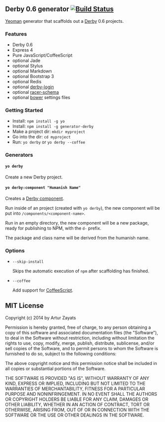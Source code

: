 ## Derby 0.6 generator [![Build Status](https://travis-ci.org/derbyparty/generator-derby.svg?branch=master)](https://travis-ci.org/derbyparty/generator-derby)

[Yeoman](http://yeoman.io) generator that scaffolds out a [Derby](http://derbyjs.com) 0.6 projects.

### Features

* Derby 0.6
* Express 4
* Pure JavaScript/CoffeeScript
* optional Jade
* optional Stylus
* optional Markdown
* optional Bootstrap 3
* optional Redis
* optional [derby-login](https://github.com/derbyparty/derby-login)
* optional [racer-schema](https://github.com/derbyparty/racer-schema)
* optional [bower](http://bower.io/) settings files

### Getting Started

- Install: `npm install -g yo`
- Install: `npm install -g generator-derby`
- Make a project dir: `mkdir myproject`
- Go into the dir: `cd myproject`
- Run: `yo derby` or `yo derby --coffee`

### Generators

#### `yo derby`
Create a new Derby project.

#### `yo derby:component "Humanish Name"`
Creates a [Derby component][].

Run inside of an project (created with `yo derby`), the new component will
be put into `/components/<component-name>`.

Run in an empty directory, the new component will be a new package, ready for
publishing to NPM, with the `d-` prefix.

The package and class name will be derived from the humanish name.

### Options

* `--skip-install`

  Skips the automatic execution of `npm` after scaffolding has finished.

* `--coffee`

  Add support for [CoffeeScript](http://coffeescript.org/).
  
## MIT License
Copyright (c) 2014 by Artur Zayats

Permission is hereby granted, free of charge, to any person obtaining a copy
of this software and associated documentation files (the "Software"), to deal
in the Software without restriction, including without limitation the rights
to use, copy, modify, merge, publish, distribute, sublicense, and/or sell
copies of the Software, and to permit persons to whom the Software is
furnished to do so, subject to the following conditions:

The above copyright notice and this permission notice shall be included in
all copies or substantial portions of the Software.

THE SOFTWARE IS PROVIDED "AS IS", WITHOUT WARRANTY OF ANY KIND, EXPRESS OR
IMPLIED, INCLUDING BUT NOT LIMITED TO THE WARRANTIES OF MERCHANTABILITY,
FITNESS FOR A PARTICULAR PURPOSE AND NONINFRINGEMENT. IN NO EVENT SHALL THE
AUTHORS OR COPYRIGHT HOLDERS BE LIABLE FOR ANY CLAIM, DAMAGES OR OTHER
LIABILITY, WHETHER IN AN ACTION OF CONTRACT, TORT OR OTHERWISE, ARISING FROM,
OUT OF OR IN CONNECTION WITH THE SOFTWARE OR THE USE OR OTHER DEALINGS IN
THE SOFTWARE.

[Derby component]: https://github.com/codeparty/derby/blob/master/docs/guides/components.md
